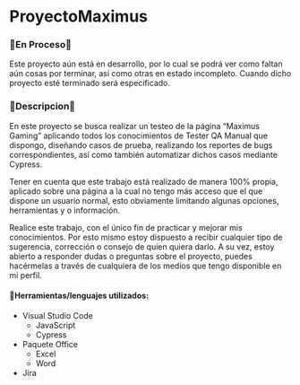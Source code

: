 # ProyectoMaximus

### 🚧En Proceso🚧
Este proyecto aún está en desarrollo, por lo cual se podrá ver como faltan aún cosas por terminar, así como otras en estado incompleto. Cuando dicho proyecto esté terminado será especificado.

### 📰Descripcion📰
En este proyecto se busca realizar un testeo de la página “Maximus Gaming” aplicando todos los conocimientos de Tester QA Manual que dispongo, diseñando casos de prueba, realizando los reportes de bugs correspondientes, así como también automatizar dichos casos mediante Cypress.

Tener en cuenta que este trabajo está realizado de manera 100% propia, aplicado sobre una página a la cual no tengo más acceso que el que dispone un usuario normal, esto obviamente limitando algunas opciones, herramientas y o información.

Realice este trabajo, con el único fin de practicar y mejorar mis conocimientos. Por esto mismo estoy dispuesto a recibir cualquier tipo de sugerencia, corrección o consejo de quien quiera darlo. A su vez, estoy abierto a responder dudas o preguntas sobre el proyecto, puedes hacérmelas a través de cualquiera de los medios que tengo disponible en mi perfil.

#### 🔧Herramientas/lenguajes utilizados:

- Visual Studio Code
	- JavaScript
	- Cypress
- Paquete Office
	- Excel
	- Word
- Jira

